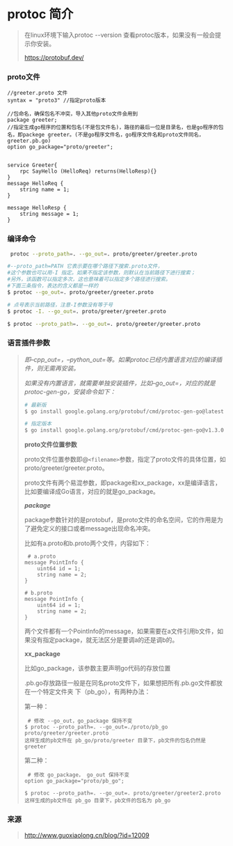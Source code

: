 # protoc 简介

> 在linux环境下输入protoc --version 查看protoc版本，如果没有一般会提示你安装。
>
> https://protobuf.dev/

### proto文件

```properties
//greeter.proto 文件
syntax = "proto3" //指定proto版本

//包命名，确保包名不冲突，导入其他proto文件会用到
package greeter;
//指定生成go程序的位置和包名(不是包文件名)，路径的最后一位是目录名，也是go程序的包名，即packege greeter。(不是go程序文件名，go程序文件名和proto文件同名，greeter.pb.go) 
option go_package="proto/greeter";


service Greeter{
	rpc SayHello (HelloReq) returns(HelloResp){}
}
message HelloReq {
    string name = 1;
}

message HelloResp {
    string message = 1;
} 
```

### 编译命令

```bash
 protoc --proto_path=. --go_out=. proto/greeter/greeter.proto

#--proto_path=PATH 它表示要在哪个路径下搜索.proto文件，
#这个参数也可以用-I 指定。如果不指定该参数，则默认在当前路径下进行搜索；
#另外，该函数可以指定多次，这也意味着可以指定多个路径进行搜索。
#下面三条指令，表达的含义都是一样的
$ protoc --go_out=. proto/greeter/greeter.proto

# 点号表示当前路径，注意-I参数没有等于号
$ protoc -I. --go_out=. proto/greeter/greeter.proto 

$ protoc --proto_path=. --go_out=. proto/greeter/greeter.proto 


```

### 语言插件参数

> *即–cpp_out=，–python_out=等。如果protoc已经内置语言对应的编译插件，则无需再安装。*
>
> *如果没有内置语言，就需要单独安装插件，比如–go_out=，对应的就是protoc-gen-go，安装命令如下：*
>
> ```bash
> # 最新版
> $ go install google.golang.org/protobuf/cmd/protoc-gen-go@latest
>
> # 指定版本
> $ go install google.golang.org/protobuf/cmd/protoc-gen-go@v1.3.0 
> ```
>
> **proto文件位置参数**
>
> proto文件位置参数即@`<filename>`参数，指定了proto文件的具体位置，如proto/greeter/greeter.proto。
>
> proto文件有两个易混参数，即package和xx_package，xx是编译语言，比如要编译成Go语言，对应的就是go_package。
>
> ***package***
>
> package参数针对的是protobuf，是proto文件的命名空间，它的作用是为了避免定义的接口或者message出现命名冲突。
>
> 比如有a.proto和b.proto两个文件，内容如下：
>
> ```
>  # a.proto
> message PointInfo {
>     uint64 id = 1;
>     string name = 2;
> }
>
> # b.proto
> message PointInfo {
>     uint64 id = 1;
>     string name = 2;
> }  
> ```
>
> 两个文件都有一个PointInfo的message，如果需要在a文件引用b文件，如果没有指定package，就无法区分是要调a的还是调b的。
>
> **xx_package**
>
> 比如go_package，该参数主要声明go代码的存放位置
>
> .pb.go存放路径一般是在同名proto文件下，如果想把所有.pb.go文件都放在一个特定文件夹 下（pb_go），有两种办法：
>
> 第一种：
>
> ```
>  # 修改 --go_out，go_package 保持不变
> $ protoc --proto_path=. --go_out=./proto/pb_go proto/greeter/greeter.proto
> 这样生成的pb文件在 pb_go/proto/greeter 目录下，pb文件的包名仍然是 greeter  
> ```
>
> 第二种：
>
> ```
>  # 修改 go_package， go_out 保持不变
> option go_package="proto/pb_go";
>
> $ protoc --proto_path=. --go_out=. proto/greeter/greeter2.proto
> 这样生成的pb文件在 pb_go 目录下，pb文件的包名为 pb_go 
> ```

### 来源

> http://www.guoxiaolong.cn/blog/?id=12009
